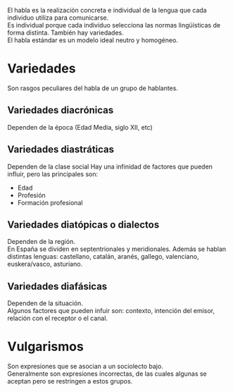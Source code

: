 El habla es la realización concreta e individual de la lengua que cada individuo utiliza para comunicarse.  
Es individual porque cada individuo selecciona las normas lingüísticas de forma distinta. También hay variedades.  
El habla estándar es un modelo ideal neutro y homogéneo.

# Variedades
Son rasgos peculiares del habla de un grupo de hablantes.

## Variedades diacrónicas 
Dependen de la época (Edad Media, siglo XII, etc)

## Variedades diastráticas 
Dependen de la clase social
Hay una infinidad de factores que pueden influir, pero las principales son:
 - Edad
 - Profesión
 - Formación profesional

## Variedades diatópicas o dialectos 
Dependen de la región.  
En España se dividen en septentrionales y meridionales. Además se hablan distintas lenguas: castellano, catalán, aranés, gallego, valenciano, euskera/vasco, asturiano.

## Variedades diafásicas 
Dependen de la situación.  
Algunos factores que pueden infuir son: contexto, intención del emisor, relación con el receptor o el canal.

# Vulgarismos
Son expresiones que se asocian a un sociolecto bajo.  
Generalmente son expresiones incorrectas, de las cuales algunas se aceptan pero se restringen a estos grupos.
